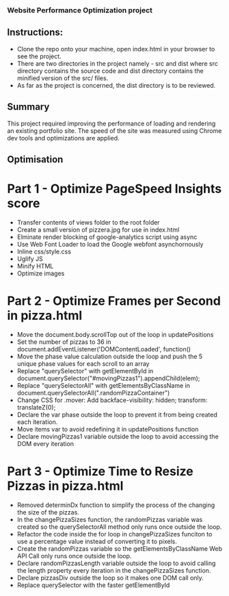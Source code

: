 ### Website Performance Optimization project

## Instructions:

* Clone the repo onto your machine, open index.html in your browser to see the project.
* There are two directories in the project namely - src and dist where src directory contains the source code and dist directory contains the minified version of the src/ files.
* As far as the project is concerned, the dist directory is to be reviewed.

## Summary

This project required improving the performance of loading and rendering an existing portfolio site. The speed of the site was measured using Chrome dev tools and optimizations are applied.

## Optimisation

# Part 1 - Optimize PageSpeed Insights score

* Transfer contents of views folder to the root folder
* Create a small version of pizzera.jpg for use in index.html
* Elminate render blocking of google-analytics script using async
* Use Web Font Loader to load the Google webfont asynchornously
* Inline css/style.css
* Uglify JS
* Minify HTML
* Optimize images

# Part 2 - Optimize Frames per Second in pizza.html

* Move the document.body.scrollTop out of the loop in updatePositions
* Set the number of pizzas to 36 in document.addEventListener('DOMContentLoaded', function()
* Move the phase value calculation outside the loop and push the 5 unique phase values for each scroll to an array
* Replace "querySelector" with getElementById in document.querySelector("#movingPizzas1").appendChild(elem);
* Replace "querySelectorAll" with getElementsByClassName in document.querySelectorAll(".randomPizzaContainer")
* Change CSS for .mover: Add backface-visibility: hidden; transform: translateZ(0);
* Declare the var phase outside the loop to prevent it from being created each iteration.
* Move items var to avoid redefining it in updatePositions function
* Declare movingPizzas1 variable outside the loop to avoid accessing the DOM every iteration

# Part 3 - Optimize Time to Resize Pizzas in pizza.html

* Removed determinDx function to simplify the process of the changing the size of the pizzas.
* In the changePizzaSizes function, the randomPizzas variable was created so the querySelectorAll method only runs once outside the loop.
* Refactor the code inside the for loop in changePizzaSizes funciton to use a percentage value instead of converting it to pixels.
* Create the randomPizzas variable so the getElementsByClassName Web API Call only runs once outside the loop.
* Declare randomPizzasLength variable outside the loop to avoid calling the length property every iteration in the changePizzaSizes function.
* Declare pizzasDiv outside the loop so it makes one DOM call only.
* Replace querySelector with the faster getElementById
